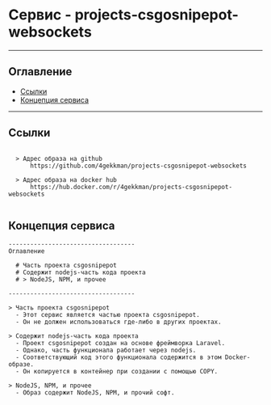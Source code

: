 # Сервис - projects-csgosnipepot-websockets
---
## Оглавление

  - [Ссылки](#link1)
  - [Концепция сервиса](#link2)

---

## Ссылки <a id="link1"></a>
```

  > Адрес образа на github
      https://github.com/4gekkman/projects-csgosnipepot-websockets

  > Адрес образа на docker hub
      https://hub.docker.com/r/4gekkman/projects-csgosnipepot-websockets
			
```
## Концепция сервиса <a id="link2"></a>
```
-----------------------------------
Оглавление

  # Часть проекта csgosnipepot
  # Содержит nodejs-часть кода проекта
  # > NodeJS, NPM, и прочее

-----------------------------------
  
> Часть проекта csgosnipepot
  - Этот сервис является частью проекта csgosnipepot.
  - Он не должен использоваться где-либо в других проектах.

> Содержит nodejs-часть кода проекта
  - Проект csgosnipepot создан на основе фреймворка Laravel.
  - Однако, часть функционала работает через nodejs.
  - Соответствующий код этого функционала содержится в этом Docker-образе.
  - Он копируется в контейнер при создании с помощью COPY.

> NodeJS, NPM, и прочее
  - Образ содержит NodeJS, NPM, и прочий софт.

```




